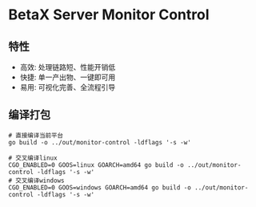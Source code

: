 # BetaX Server Monitor Control

## 特性
- 高效: 处理链路短、性能开销低
- 快捷: 单一产出物、一键即可用
- 易用: 可视化完善、全流程引导


## 编译打包
```shell
# 直接编译当前平台
go build -o ../out/monitor-control -ldflags '-s -w'

# 交叉编译linux
CGO_ENABLED=0 GOOS=linux GOARCH=amd64 go build -o ../out/monitor-control -ldflags '-s -w'
# 交叉编译windows
CGO_ENABLED=0 GOOS=windows GOARCH=amd64 go build -o ../out/monitor-control -ldflags '-s -w'
```